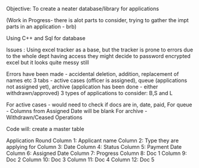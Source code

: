 Objective: To create a neater database/library for applications

(Work in Progress- there is alot parts to consider, trying to gather the impt parts in an application - brb)

Using C++ and Sql for database

Issues :
Using excel tracker as a base, but the tracker is prone to errors due to the whole dept having access
they might decide to password encrypted excel but it looks quite messy still

Errors have been made - accidental deletion, addition, replacement of names etc
3 tabs - active cases (officer is assigned), queue (applications not assigned yet), archive (application has been done - either withdrawn/approved)
3 types of applications to consider: B,S and L

For active cases - would need to check if docs are in, date, paid,
For queue - Columns from Assigned Date will be blank
For archive - Withdrawn/Ceased Operations


Code will:
create a master table

Application Round
Column 1: Applicant name
Column 2: Type they are applying for
Column 3: Date
Column 4: Status
Column 5: Payment Date
Column 6: Assigned Date
Column 7: Progress 
Column 8: Doc 1
Column 9: Doc 2
Column 10: Doc 3
Column 11: Doc 4
Column 12: Doc 5



